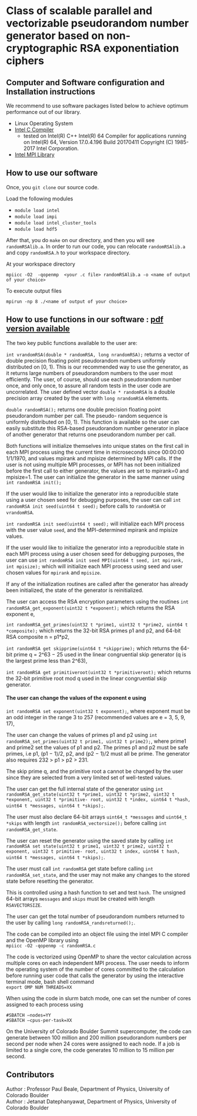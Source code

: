 # Class of scalable parallel and vectorizable pseudorandom number generator based on non-cryptographic RSA exponentiation ciphers

## Computer and Software configuration and Installation instructions
We recommend to use software packages listed below to achieve optimum performance out of our library.
- Linux Operating System
- [Intel C Compiler](https://software.intel.com/en-us/intel-compilers)
	- tested on Intel(R) C++ Intel(R) 64 Compiler for applications running on Intel(R) 64, Version 17.0.4.196 Build 20170411
Copyright (C) 1985-2017 Intel Corporation.
- [Intel MPI Library](https://software.intel.com/en-us/parallel-studio-xe/choose-download/free-trial-cluster-linux-fortran)

## How to use our software
Once, you `git clone` our source code.

Load the following modules
- `module load intel`
- `module load impi`
- `module load intel_cluster_tools`
- `module load hdf5`

After that, you do `make` on our directory, and then you will see `randomRSAlib.a`. In order to run our code, you can relocate `randomRSAlib.a` and copy `randomRSA.h` to your workspace directory.

At your workspace directory

`mpiicc -O2  -qopenmp  <your .c file> randomRSAlib.a -o <name of output of your choice>`

To execute output files

`mpirun -np 8 ./<name of output of your choice>`

## How to use functions in our software : [pdf version available](https://github.com/PDBeale/randomRSA/blob/master/readme.pdf)
The two key public functions available to the user are:

`int vrandomRSA(double * randomRSA, long nrandomRSA);` returns a vector of double precision floating point pseudorandom numbers uniformly distributed on [0, 1). This is our recommended way to use the generator, as it returns large numbers of pseudorandom numbers to the user most efficiently. The user, of course, should use each pseudorandom number once, and only once, to assure all random tests in the user code are uncorrelated. The user defined vector `double * randomRSA` is a double precision array created by the user with `long nrandomRSA` elements.

`double randomRSA();` returns one double precision floating point pseudorandom number per call. The pseudo- random sequence is uniformly distributed on [0, 1). This function is available so the user can easily substitute this RSA-based pseudorandom number generator in place of another generator that returns one pseudorandom number per call.


Both functions will initialize themselves into unique states on the first call in each MPI process using the current time in microseconds since 00:00:00 1/1/1970, and values mpirank and mpisize determined by MPI calls. If the user is not using multiple MPI processes, or MPI has not been initialized before the first call to either generator, the values are set to mpirank=0 and mpisize=1. The user can initialize the generator in the same manner using
`int randomRSA init();`

If the user would like to initialize the generator into a reproducible state using a user chosen seed for debugging purposes, the user can call `int randomRSA init seed(uint64 t seed);` before calls to `randomRSA` or `vrandomRSA`.

`int randomRSA init seed(uint64 t seed);` will initialize each MPI process with the user value `seed`, and the MPI-determined mpirank and mpisize values.

If the user would like to initialize the generator into a reproducible state in each MPI process using a user chosen seed for debugging purposes, the user can use
`int randomRSA init seed MPI(uint64 t seed, int mpirank, int mpisize);` which will initialize each MPI process using seed and user chosen values for `mpirank` and `mpisize`.

If any of the initialization routines are called after the generator has already been initialized, the state of the generator is reinitialized.

The user can access the RSA encryption parameters using the routines
`int randomRSA_get_exponent(uint32 t *exponent);` which returns the RSA exponent e,

`int randomRSA_get_primes(uint32 t *prime1, uint32 t *prime2, uint64 t *composite);` which returns the 32-bit RSA primes p1 and p2, and 64-bit RSA composite n = p1*p2,

`int randomRSA get skipprime(uint64 t *skipprime);` which returns the 64-bit prime q = 2^63 − 25 used in the linear congruential skip generator (q is the largest prime less than 2^63),

`int randomRSA get primitiveroot(uint32 t *primitiveroot);` which returns the 32-bit primitive root mod q used in the linear congruential skip generator.

#### The user can change the values of the exponent e using
`int randomRSA set exponent(uint32 t exponent);`, where exponent must be an odd integer in the range 3 to 257 (recommended values are e = 3, 5, 9, 17),

The user can change the values of primes p1 and p2 using
`int randomRSA_set_primes(uint32 t prime1, uint32 t prime2);`, where prime1 and prime2 set the values of p1 and p2. The primes p1 and p2 must be safe primes, i.e p1, (p1 − 1)/2, p2, and (p2 − 1)/2 must all be prime. The generator also requires 232 > p1 > p2 > 231.

The skip prime q, and the primitive root a cannot be changed by the user since they are selected from a very limited set of well-tested values.

The user can get the full internal state of the generator using
`int randomRSA_get_state(uint32 t *prime1, uint32 t *prime2, uint32 t *exponent, uint32 t *primitive- root, uint32 t *index, uint64 t *hash, uint64 t *messages, uint64 t *skips);`.

The user must also declare 64-bit arrays `uint64_t *messages` and `uint64_t *skips` with length `int randomRSA_vectorsize();` before calling `int randomRSA_get_state`.


The user can reset the generator using the saved state by calling
`int randomRSA set state(uint32 t prime1, uint32 t prime2, uint32 t exponent, uint32 t primitive- root, uint32 t index, uint64 t hash, uint64 t *messages, uint64 t *skips);`.

The user must call `int randomRSA` get state before calling `int randomRSA_set_state`, and the user may not make any changes to the stored state before resetting the generator.

This is controlled using a hash function to set and test `hash`. The unsigned 64-bit arrays `messages` and `skips` must be created with length `RSAVECTORSIZE`.

The user can get the total number of pseudorandom numbers returned to the user by calling `long randomRSA_randsreturned();`.

The code can be compiled into an object file using the intel MPI C compiler and the OpenMP library using <br>
`mpiicc -O2 -qopenmp -c randomRSA.c`

The code is vectorized using OpenMP to share the vector calculation across multiple cores on each independent MPI process. The user needs to inform the operating system of the number of cores committed to the calculation before running user code that calls the generator by using the interactive terminal mode, bash shell command <br>
`export OMP NUM THREADS=XX`

When using the code in slurm batch mode, one can set the number of cores assigned to each process using

`#SBATCH –nodes=YY` <br>
`#SBATCH –cpus-per-task=XX`

On the University of Colorado Boulder Summit supercomputer, the code can generate between 100 million and 200 million pseudorandom numbers per second per node when 24 cores were assigned to each node. If a job is limited to a single core, the code generates 10 million to 15 million per second.



## Contributors
Author : Professor Paul Beale, Department of Physics, University of Colorado Boulder </br>
Author : Jetanat Datephanyawat, Department of Physics, University of Colorado Boulder
